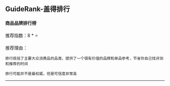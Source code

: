 ## GuideRank-盖得排行

#### 商品品牌排行榜

推荐指数：8 * ⭐

推荐理由：

    排行揽括了主要大众消费品的品类，提供了一个很有价值的品牌和单品参考，节省你自己找评测和推荐的时间

    排行可能并不是最权威，但是可信度非常高

---





























